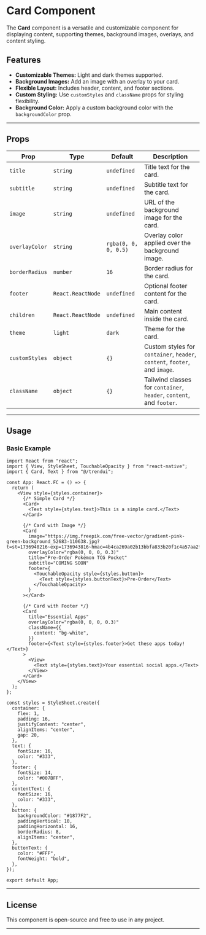 # Card Component

The **Card** component is a versatile and customizable component for displaying content, supporting themes, background images, overlays, and content styling.

## Features

- **Customizable Themes:** Light and dark themes supported.
- **Background Images:** Add an image with an overlay to your card.
- **Flexible Layout:** Includes header, content, and footer sections.
- **Custom Styling:** Use `customStyles` and `className` props for styling flexibility.
- **Background Color:** Apply a custom background color with the `backgroundColor` prop.

---

## Props

| Prop           | Type              | Default              | Description                                                                |
| -------------- | ----------------- | -------------------- | -------------------------------------------------------------------------- |
| `title`        | `string`          | `undefined`          | Title text for the card.                                                   |
| `subtitle`     | `string`          | `undefined`          | Subtitle text for the card.                                                |
| `image`        | `string`          | `undefined`          | URL of the background image for the card.                                  |
| `overlayColor` | `string`          | `rgba(0, 0, 0, 0.5)` | Overlay color applied over the background image.                           |
| `borderRadius` | `number`          | `16`                 | Border radius for the card.                                                |
| `footer`       | `React.ReactNode` | `undefined`          | Optional footer content for the card.                                      |
| `children`     | `React.ReactNode` | `undefined`          | Main content inside the card.                                              |
| `theme`        | `light`           | `dark`               | Theme for the card.                                                        |
| `customStyles` | `object`          | `{}`                 | Custom styles for `container`, `header`, `content`, `footer`, and `image`. |
| `className`    | `object`          | `{}`                 | Tailwind classes for `container`, `header`, `content`, and `footer`.       |

---

## Usage

### Basic Example

```tsx
import React from "react";
import { View, StyleSheet, TouchableOpacity } from "react-native";
import { Card, Text } from "@/trendui";

const App: React.FC = () => {
  return (
    <View style={styles.container}>
      {/* Simple Card */}
      <Card>
        <Text style={styles.text}>This is a simple card.</Text>
      </Card>

      {/* Card with Image */}
      <Card
        image="https://img.freepik.com/free-vector/gradient-pink-green-background_52683-110638.jpg?t=st=1736940216~exp=1736943816~hmac=4b4ca269a02b13bbfa833b20f1c4a57aa2fdc4f38310479ee3623971d64bca40&w=1800"
        overlayColor="rgba(0, 0, 0, 0.3)"
        title="Pre-Order Pokémon TCG Pocket"
        subtitle="COMING SOON"
        footer={
          <TouchableOpacity style={styles.button}>
            <Text style={styles.buttonText}>Pre-Order</Text>
          </TouchableOpacity>
        }
      ></Card>

      {/* Card with Footer */}
      <Card
        title="Essential Apps"
        overlayColor="rgba(0, 0, 0, 0.3)"
        className={{
          content: "bg-white",
        }}
        footer={<Text style={styles.footer}>Get these apps today!</Text>}
      >
        <View>
          <Text style={styles.text}>Your essential social apps.</Text>
        </View>
      </Card>
    </View>
  );
};

const styles = StyleSheet.create({
  container: {
    flex: 1,
    padding: 16,
    justifyContent: "center",
    alignItems: "center",
    gap: 20,
  },
  text: {
    fontSize: 16,
    color: "#333",
  },
  footer: {
    fontSize: 14,
    color: "#007BFF",
  },
  contentText: {
    fontSize: 16,
    color: "#333",
  },
  button: {
    backgroundColor: "#1877F2",
    paddingVertical: 10,
    paddingHorizontal: 16,
    borderRadius: 8,
    alignItems: "center",
  },
  buttonText: {
    color: "#FFF",
    fontWeight: "bold",
  },
});

export default App;
```

---

## License

This component is open-source and free to use in any project.

---
